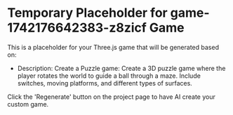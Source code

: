 
# Temporary Placeholder for game-1742176642383-z8zicf Game

This is a placeholder for your Three.js game that will be generated based on:
- Description: Create a Puzzle game: Create a 3D puzzle game where the player rotates the world to guide a ball through a maze. Include switches, moving platforms, and different types of surfaces.

Click the 'Regenerate' button on the project page to have AI create your custom game.
